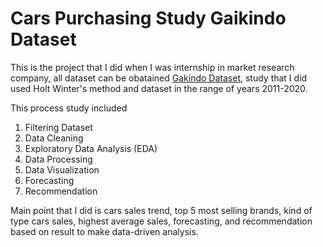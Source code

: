 # Cars Purchasing Study Gaikindo Dataset

This is the project that I did when I was internship in market research company, all dataset can be obatained [Gakindo Dataset](https://www.gaikindo.or.id/indonesian-automobile-industry-data/), study that I did used Holt Winter's method and dataset in the range of years 2011-2020.

This process study included
1. Filtering Dataset
2. Data Cleaning
3. Exploratory Data Analysis (EDA)
4. Data Processing
5. Data Visualization
6. Forecasting
8. Recommendation

Main point that I did is cars sales trend, top 5 most selling brands, kind of type cars sales, highest average sales, forecasting, and recommendation based on result to make data-driven analysis.
